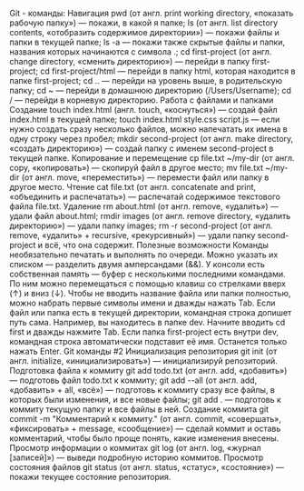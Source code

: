 Git - команды: Навигация pwd (от англ. print working directory, «показать рабочую папку») — покажи, в какой я папке; ls (от англ. list directory contents, «отобразить содержимое директории») — покажи файлы и папки в текущей папке; ls -a — покажи также скрытые файлы и папки, названия которых начинаются с символа .; cd first-project (от англ. change directory, «сменить директорию») — перейди в папку first-project; cd first-project/html — перейди в папку html, которая находится в папке first-project; cd .. — перейди на уровень выше, в родительскую папку; cd ~ — перейди в домашнюю директорию (/Users/Username); cd / — перейди в корневую директорию. Работа с файлами и папками Создание touch index.html (англ. touch, «коснуться») — создай файл index.html в текущей папке; touch index.html style.css script.js — если нужно создать сразу несколько файлов, можно напечатать их имена в одну строку через пробел; mkdir second-project (от англ. make directory, «создать директорию») — создай папку с именем second-project в текущей папке. Копирование и перемещение cp file.txt ~/my-dir (от англ. copy, «копировать») — скопируй файл в другое место; mv file.txt ~/my-dir (от англ. move, «переместить») — перемести файл или папку в другое место. Чтение cat file.txt (от англ. concatenate and print, «объединить и распечатать») — распечатай содержимое текстового файла file.txt. Удаление rm about.html (от англ. remove, «удалить») — удали файл about.html; rmdir images (от англ. remove directory, «удалить директорию») — удали папку images; rm -r second-project (от англ. remove, «удалить» + recursive, «рекурсивный») — удали папку second-project и всё, что она содержит. Полезные возможности Команды необязательно печатать и выполнять по очереди. Можно указать их списком — разделить двумя амперсандами (&&). У консоли есть собственная память — буфер с несколькими последними командами. По ним можно перемещаться с помощью клавиш со стрелками вверх (↑) и вниз (↓). Чтобы не вводить название файла или папки полностью, можно набрать первые символы имени и дважды нажать Tab. Если файл или папка есть в текущей директории, командная строка допишет путь сама. Например, вы находитесь в папке dev. Начните вводить cd first и дважды нажмите Tab. Если папка first-project есть внутри dev, командная строка автоматически подставит её имя. Останется только нажать Enter. Git команды #2 Инициализация репозитория git init (от англ. initialize, «инициализировать») — инициализируй репозиторий. Подготовка файла к коммиту git add todo.txt (от англ. add, «добавить») — подготовь файл todo.txt к коммиту; git add --all (от англ. add, «добавить» + all, «всё») — подготовь к коммиту сразу все файлы, в которых были изменения, и все новые файлы; git add . — подготовь к коммиту текущую папку и все файлы в ней. Создание коммита git commit -m "Комментарий к коммиту." (от англ. commit, «совершать», «фиксировать» + message, «сообщение») — сделай коммит и оставь комментарий, чтобы было проще понять, какие изменения внесены. Просмотр информации о коммитах git log (от англ. log, «журнал [записей]») — выведи подробную историю коммитов. Просмотр состояния файлов git status (от англ. status, «статус», «состояние») — покажи текущее состояние репозитория.